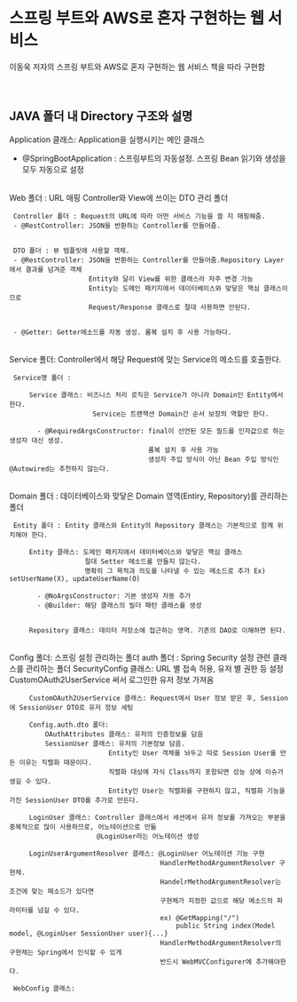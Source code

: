 # 스프링 부트와 AWS로 혼자 구현하는 웹 서비스

이동욱 저자의 스프링 부트와 AWS로 혼자 구현하는 웹 서비스 책을 따라 구현함   
<br>
<br>
## JAVA 폴더 내 Directory 구조와 설명

Application 클래스: Application을 실행시키는 메인 클래스
- @SpringBootApplication : 스프링부트의 자동설정. 스프링 Bean 읽기와 생성을 모두 자동으로 설정  
</br>
Web 폴더 : URL 매핑 Controller와 View에 쓰이는 DTO 관리 폴더

     Controller 폴더 : Request의 URL에 따라 어떤 서비스 기능을 쓸 지 매핑해줌. 
     - @RestController: JSON을 반환하는 Controller를 만들어줌.
    
    
     DTO 폴더 : 뷰 템플릿에 사용할 객체. 
     - @RestController: JSON을 반환하는 Controller를 만들어줌.Repository Layer에서 결과를 넘겨준 객체
                        Entity와 달리 View를 위한 클래스라 자주 변경 가능
                        Entity는 도메인 패키지에서 데이터베이스와 맞닿은 핵심 클래스이므로 
                        Request/Response 클래스로 절대 사용하면 안된다.
                        
                        
     - @Getter: Getter메소드를 자동 생성. 롬복 설치 후 사용 가능하다.

<br>    
Service 폴더: Controller에서 해당 Request에 맞는 Service의 메소드를 호출한다.

     Service명 폴더 : 
     
         Service 클래스: 비즈니스 처리 로직은 Service가 아니라 Domain인 Entity에서 한다. 
                         Service는 트랜잭션 Domain간 순서 보장의 역할만 한다.   
                                                
           - @RequiredArgsConstructor: final이 선언된 모든 필드를 인자값으로 하는 생성자 대신 생성.
                                       롬복 설치 후 사용 가능
                                       생성자 주입 방식이 아닌 Bean 주입 방식인 @Autowired는 추천하지 않는다.
        

<br>
Domain 폴더 : 데이터베이스와 맞닿은 Domain 영역(Entiry, Repository)를 관리하는 폴더 

     Entity 폴더 : Entity 클래스와 Entity의 Repository 클래스는 기본적으로 함께 위치해야 한다. 
     
         Entity 클래스: 도메인 패키지에서 데이터베이스와 맞닿은 핵심 클래스
                       절대 Setter 메소드를 만들지 않는다. 
                       명확히 그 목적과 의도를 나타낼 수 있는 메소드로 추가 Ex) setUserName(X), updateUserName(O) 
                       
           - @NoArgsConstructor: 기본 생성자 자동 추가
           - @Builder: 해당 클래스의 빌더 패턴 클래스를 생성
      
      
         Repository 클래스: 데이터 저장소에 접근하는 영역. 기존의 DAO로 이해하면 된다.     
         
<br>
Config 폴더: 스프링 설정 관리하는 폴더
     auth 폴더 : Spring Security 설정 관련 클래스를 관리하는 폴더
         SecurityConfig 클래스: URL 별 접속 허용, 유저 별 권한 등 설정
                               CustomOAuth2UserService 써서 로그인한 유저 정보 가져옴
                           
         CustomOAuth2UserService 클래스: Request에서 User 정보 받은 후, Session에 SessionUser DTO로 유저 정보 세팅
     
         Config.auth.dto 폴더: 
             OAuthAttributes 클래스: 유저의 인증정보를 담음
             SessionUser 클래스: 유저의 기본정보 담음.
                             Entity인 User 객체를 놔두고 따로 Session User를 만든 이유는 직렬화 때문이다.
                             직렬화 대상에 자식 Class까지 포함되면 성능 상에 이슈가 생길 수 있다.
                             Entity인 User는 직렬화를 구현하지 않고, 직렬화 기능을 가진 SessionUser DTO를 추가로 만든다.
    
         LoginUser 클래스: Controller 클래스에서 세션에서 유저 정보를 가져오는 부분을 중복적으로 많이 사용하므로, 어노테이션으로 만듦
                          @LoginUser라는 어노테이션 생성
                            
         LoginUserArgumentResolver 클래스: @LoginUser 어노테이션 기능 구현
                                          HandlerMethodArgumentResolver 구현체.
                                          HandelrMethodArgumentResolver는 조건에 맞는 메소드가 있다면
                                          구현체가 지정한 값으로 해당 메소드의 파라미터를 넘길 수 있다.      
                                          ex) @GetMapping("/")
                                              public String index(Model model, @LoginUser SessionUser user){...}
                                          HandlerMethodArgumentResolver의 구현체는 Spring에서 인식할 수 있게 
                                          반드시 WebMVCConfigurer에 추가해야한다.
                           
     WebConfig 클래스: 
                                       
                             
                         
       

